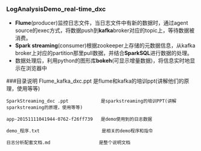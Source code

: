 ### LogAnalysisDemo_real-time_dxc
- **Flume**(producer)监控日志文件，当日志文件中有新的数据时，通过agent source的exec方式，将数据push到**kafka**broker对应的topic上，等待数据被消费。
- **Spark streaming**(consumer)根据zookeeper上存储的元数据信息，从kafka broker上对应的partition那里pull数据，并结合**SparkSQL**进行数据的处理。
- 数据处理后，利用python的图形库**bokeh**(可显示增量数据)，将信息实时地显示在浏览器中


###目录说明
    Flume_kafka_dxc.ppt                是flume和kafka的培训ppt(讲解他们的原理，使用等等)
    
    SparkStreaming_dxc .ppt            是sparkstreaming的培训PPT(讲解sparkstreaming的原理，使用等等)
    
    app-20151111041944-0762-f26ff739   是demo使用到的日志数据
    
    demo_程序.txt                		  是相关的demo程序和指令
    
    日志分析配套文档.md                  是整个说明文档
